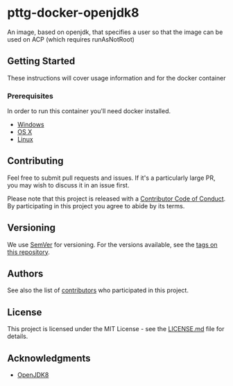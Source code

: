 # pttg-docker-openjdk8
An image, based on openjdk, that specifies a user so that the image can be used on ACP (which requires runAsNotRoot)

## Getting Started

These instructions will cover usage information and for the docker container

### Prerequisites

In order to run this container you'll need docker installed.

* [Windows](https://docs.docker.com/windows/started)
* [OS X](https://docs.docker.com/mac/started/)
* [Linux](https://docs.docker.com/linux/started/)

## Contributing

Feel free to submit pull requests and issues. If it's a particularly large PR, you may wish to discuss
it in an issue first.

Please note that this project is released with a [Contributor Code of Conduct](code_of_conduct.md).
By participating in this project you agree to abide by its terms.

## Versioning

We use [SemVer](http://semver.org/) for versioning. For the versions available, see the
[tags on this repository](https://github.com/UKHomeOffice/docker-openjdk8/tags).

## Authors

See also the list of [contributors](https://github.com/UKHomeOffice/pttg-docker-openjdk8/contributors) who
participated in this project.

## License

This project is licensed under the MIT License - see the [LICENSE.md](LICENSE.md) file for details.

## Acknowledgments

* [OpenJDK8](http://openjdk.java.net/projects/jdk8/)
